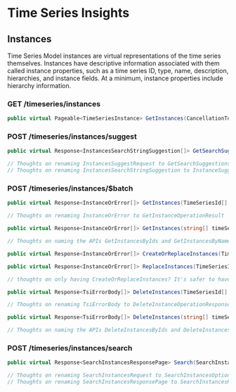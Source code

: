 # Time Series Insights

## Instances
Time Series Model instances are virtual representations of the time series themselves. Instances have descriptive information associated with them called instance properties, such as a time series ID, type, name, description, hierarchies, and instance fields. At a minimum, instance properties include hierarchy information.

### GET /timeseries/instances

```csharp
public virtual Pageable<TimeSeriesInstance> GetInstances(CancellationToken cancellationToken = default);
```

### POST /timeseries/instances/suggest

```csharp
public virtual Response<InstancesSearchStringSuggestion[]> GetSearchSuggestions(InstancesSuggestRequest instancesSuggestRequest, CancellationToken cancellationToken = default);

// Thoughts on renaming InstancesSuggestRequest to GetSearchSuggestionsOptions
// Thoughts on renaming InstancesSearchStringSuggestion to InstanceSuggestion
```

### POST /timeseries/instances/$batch

```csharp
public virtual Response<InstanceOrError[]> GetInstances(TimeSeriesId[] timeSeriesIds, CancellationToken cancellationToken = default);

// Thoughts on renaming InstanceOrError to GetInstanceOperationResult
```

```csharp
public virtual Response<InstanceOrError[]> GetInstances(string[] timeSeriesNames, CancellationToken cancellationToken = default);

// Thoughts on naming the APIs GetInstancesByIds and GetInstancesByNames
```

```csharp
public virtual Response<InstanceOrError[]> CreateOrReplaceInstances(TimeSeriesInstance[] timeSeriesInstances, CancellationToken cancellationToken = default);
```

```csharp
public virtual Response<InstanceOrError[]> ReplaceInstances(TimeSeriesInstance[] timeSeriesInstances, CancellationToken cancellationToken = default);

// thoughts on only having CreateOrReplaceInstances? It's safer to have both. 
```

```csharp
public virtual Response<TsiErrorBody[]> DeleteInstances(TimeSeriesId[] timeSeriesIds, CancellationToken cancellationToken = default);

// Thoughts on renaming TsiErrorBody to DeleteInstanceOperationResponse
```

```csharp
public virtual Response<TsiErrorBody[]> DeleteInstances(string[] timeSeriesNames, CancellationToken cancellationToken = default);

// Thoughts on naming the APIs DeleteInstancesByIds and DeleteInstancesByNames
```

### POST /timeseries/instances/search

```csharp
public virtual Response<SearchInstancesResponsePage> Search(SearchInstancesRequest searchInstancesRequest, string continuationToken = null, CancellationToken cancellationToken = default)

// Thoughts on renaming SearchInstancesRequest to SearchInstancesOptions
// Thoughts on renaming SearchInstancesResponsePage to SearchInstancesResponse
```